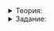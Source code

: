 <details>
<summary>Теория:</summary>

# Move-семантика для вектора

В этом уроке ваш вектор станет ещё удобнее.

</details>

<details>
<summary>Задание:</summary>

Задание

Это задание — итоговый проект седьмого спринта. Вы будете сдавать его на проверку через репозиторий на GitHub. А пока сохраните решение в своей IDE.

Улучшите свой вектор, добавив возможность перемещения. Используйте предлагаемые тесты и допишите свои, чтобы удостовериться, что все нужные методы поддерживают не только копирование, но и перемещение. Используйте знания, полученные в последних уроках, и разберитесь, какие методы добавить в уже существующие классы, чтобы поддержать возможность перемещения.

### Подсказка

Следуйте за ошибками компиляции. Они выведут вас на верную дорогу.

</details>
